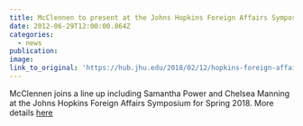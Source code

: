 ```yaml
---
title: McClennen to present at the Johns Hopkins Foreign Affairs Symposium
date: 2012-06-29T12:00:00.864Z
categories: 
  - news
publication:
image:
link_to_original: 'https://hub.jhu.edu/2018/02/12/hopkins-foreign-affairs-symposium-lineup-2018/'
---
```


McClennen joins a line up including Samantha Power and Chelsea Manning at the Johns Hopkins Foreign Affairs Symposium for Spring 2018. More details [here](https://hub.jhu.edu/2018/02/12/hopkins-foreign-affairs-symposium-lineup-2018/)